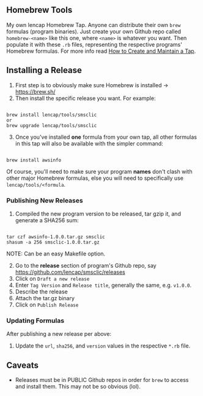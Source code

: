 ## Homebrew Tools
My own lencap Homebrew Tap. Anyone can distribute their own `brew` formulas (program binaries). Just create your own Github repo called `homebrew-<name>` like this one, where `<name>` is whatever you want. Then populate it with these `.rb` files, representing the respective programs' Homebrew formulas. For more info read [How to Create and Maintain a Tap](https://github.com/Homebrew/brew/blob/master/docs/How-to-Create-and-Maintain-a-Tap.md).

## Installing a Release
1. First step is to obviously make sure Homebrew is installed -> https://brew.sh/
2. Then install the specific release you want. For example:

<pre><code>
brew install lencap/tools/smsclic
or
brew upgrade lencap/tools/smsclic
</code></pre>

3. Once you've installed __one__ formula from your own tap, all other formulas in this tap will also be available with the simpler command:

<pre><code>
brew install awsinfo
</code></pre>

Of course, you'll need to make sure your program __names__ don't clash with other major Homebrew formulas, else you will need to specifically use `lencap/tools/<formula`.

### Publishing New Releases
1. Compiled the new program version to be released, tar gzip it, and generate a SHA256 sum:

<pre><code>
tar czf awsinfo-1.0.0.tar.gz smsclic
shasum -a 256 smsclic-1.0.0.tar.gz
</code></pre>
NOTE: Can be an easy Makefile option.

2. Go to the __release__ section of program's Github repo, say https://github.com/lencap/smsclic/releases
3. Click on `Draft a new release`
4. Enter `Tag Version` and `Release title`, generally the same, e.g. `v1.0.0`.
5. Describe the release
6. Attach the tar.gz binary
7. Click on `Publish Release`

### Updating Formulas
After publishing a new release per above:
1. Update the `url`, `sha256`, and `version` values in the respective `*.rb` file.

## Caveats
* Releases must be in PUBLIC Github repos in order for `brew` to access and install them. This may not be so obvious (lol).
